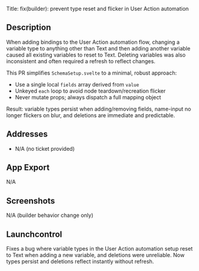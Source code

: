 Title: fix(builder): prevent type reset and flicker in User Action automation

## Description
When adding bindings to the User Action automation flow, changing a variable type to anything other than Text and then adding another variable caused all existing variables to reset to Text. Deleting variables was also inconsistent and often required a refresh to reflect changes.

This PR simplifies `SchemaSetup.svelte` to a minimal, robust approach:

- Use a single local `fields` array derived from `value`
- Unkeyed `each` loop to avoid node teardown/recreation flicker
- Never mutate props; always dispatch a full mapping object

Result: variable types persist when adding/removing fields, name-input no longer flickers on blur, and deletions are immediate and predictable.

## Addresses
- N/A (no ticket provided)

## App Export
N/A

## Screenshots
N/A (builder behavior change only)

## Launchcontrol
Fixes a bug where variable types in the User Action automation setup reset to Text when adding a new variable, and deletions were unreliable. Now types persist and deletions reflect instantly without refresh.
